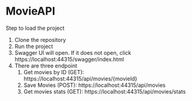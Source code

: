 # MovieAPI

Step to load the project 
1. Clone the repository
2. Run the project 
3. Swagger UI will open. If it does not open, click https://localhost:44315/swagger/index.html
4. There are three endpoint
   1. Get movies by ID (GET): https://localhost:44315/api/movies/{movieId}
   2. Save Movies (POST): https://localhost:44315/api/movies
   3. Get movies stats (GET): https://localhost:44315/api/movies/stats

